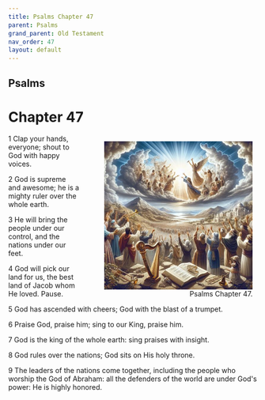 ```yaml
---
title: Psalms Chapter 47
parent: Psalms
grand_parent: Old Testament
nav_order: 47
layout: default
---
```


## Psalms

# Chapter 47

<figure style="float: right; margin-right: 10px;">
    <img src="/assets/Image/Psalms/500/47.jpg" alt="Psalms Chapter 47" style="width: 300px; height: 300px; float: right;padding-left: 10px;"/>
    <figcaption style="clear: both;text-align: right;">Psalms Chapter 47.</figcaption>
</figure>
1 Clap your hands, everyone; shout to God with happy voices.

2 God is supreme and awesome; he is a mighty ruler over the whole earth.

3 He will bring the people under our control, and the nations under our feet.

4 God will pick our land for us, the best land of Jacob whom He loved. Pause.

5 God has ascended with cheers; God with the blast of a trumpet.

6 Praise God, praise him; sing to our King, praise him.

7 God is the king of the whole earth: sing praises with insight.

8 God rules over the nations; God sits on His holy throne.

9 The leaders of the nations come together, including the people who worship the God of Abraham: all the defenders of the world are under God's power: He is highly honored.


